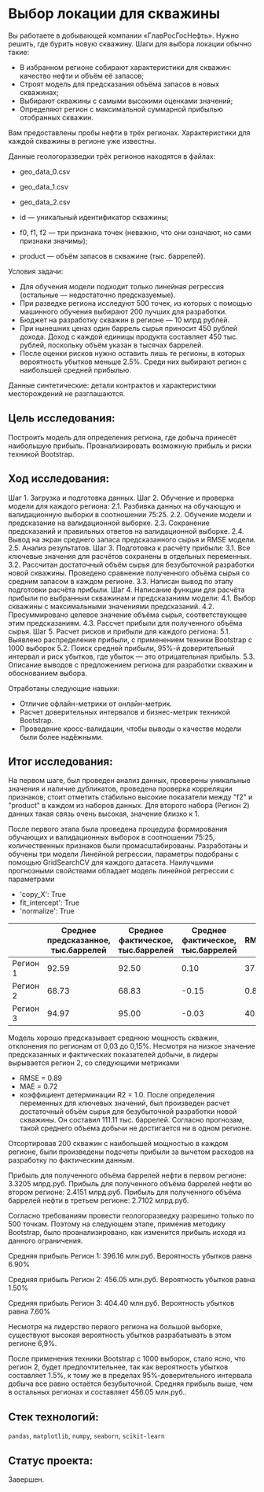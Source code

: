 # Выбор локации для скважины

Вы работаете в добывающей компании «ГлавРосГосНефть». Нужно решить, где бурить новую скважину. 
Шаги для выбора локации обычно такие:
- В избранном регионе собирают характеристики для скважин: качество нефти и объём её запасов;
- Строят модель для предсказания объёма запасов в новых скважинах;
- Выбирают скважины с самыми высокими оценками значений;
- Определяют регион с максимальной суммарной прибылью отобранных скважин.

Вам предоставлены пробы нефти в трёх регионах. Характеристики для каждой скважины в регионе уже известны. 

Данные геологоразведки трёх регионов находятся в файлах: 

- geo_data_0.csv
- geo_data_1.csv
- geo_data_2.csv

- id — уникальный идентификатор скважины;
- f0, f1, f2 — три признака точек (неважно, что они означают, но сами признаки значимы);
- product — объём запасов в скважине (тыс. баррелей).

Условия задачи:
- Для обучения модели подходит только линейная регрессия (остальные — недостаточно предсказуемые).
- При разведке региона исследуют 500 точек, из которых с помощью машинного обучения выбирают 200 лучших для разработки.
- Бюджет на разработку скважин в регионе — 10 млрд рублей.
- При нынешних ценах один баррель сырья приносит 450 рублей дохода. Доход с каждой единицы продукта составляет 450 тыс. рублей, поскольку объём указан в тысячах баррелей.
- После оценки рисков нужно оставить лишь те регионы, в которых вероятность убытков меньше 2.5%. Среди них выбирают регион с наибольшей средней прибылью.

Данные синтетические: детали контрактов и характеристики месторождений не разглашаются.

## Цель исследования:

Построить модель для определения региона, где добыча принесёт наибольшую прибыль. Проанализировать возможную прибыль и риски техникой Bootstrap.

## Ход исследования:

Шаг 1. Загрузка и подготовка данных. 
Шаг 2. Обучение и проверка модели для каждого региона:
 2.1. Разбивка данных на обучающую и валидационную выборки в соотношении 75:25.
 2.2. Обучение модели и предсказание на валидационной выборке.
 2.3. Сохранение предсказаний и правильных ответов на валидационной выборке.
 2.4. Вывод на экран среднего запаса предсказанного сырья и RMSE модели.
 2.5. Анализ результатов.
Шаг 3. Подготовка к расчёту прибыли:
 3.1. Все ключевые значения для расчётов сохранены в отдельных переменных.
 3.2. Рассчитан достаточный объём сырья для безубыточной разработки новой скважины. Проведено сравнение полученного объёма сырья со средним запасом в каждом регионе. 
 3.3. Написан вывод по этапу подготовки расчёта прибыли.
Шаг 4. Написание функции для расчёта прибыли по выбранным скважинам и предсказаниям модели:
 4.1. Выбор скважины с максимальными значениями предсказаний. 
 4.2. Просуммировано целевое значение объёма сырья, соответствующее этим предсказаниям.
 4.3. Рассчет прибыли для полученного объёма сырья.
Шаг 5. Расчет рисков и прибыли для каждого региона:
 5.1. Выявлено распределение прибыли, с применением техники Bootstrap с 1000 выборок 
 5.2. Поиск средней прибыли, 95%-й доверительный интервал и риск убытков, где убыток — это отрицательная прибыль.
 5.3. Описание выводов с предложением региона для разработки скважин и обоснованием выбора.

Отработаны следующие навыки:
* Отличие офлайн-метрики от онлайн-метрик.
* Расчет доверительных интервалов и бизнес-метрик техникой Bootstrap.
* Проведение кросс-валидации, чтобы выводы о качестве модели были более надёжными.

## Итог исследования:

На первом шаге, был проведен анализ данных, проверены уникальные значения и наличие дубликатов, проведена проверка корреляции признаков, стоит отметить стабильно высокие показатели между "f2" и "product" в каждом из наборов данных. Для второго набора (Регион 2) данных такая связь очень высокая, значение близко к 1.

После первого этапа была проведена процедура формирования обучающих и валидационных выборок в соотношении 75:25, количественных признаков были промасштабированы. Разработаны и обучены три модели Линейной регрессии, параметры подобраны с помощью GridSearchCV для каждого датасета. Наилучшими прогнозными свойствами обладает модель линейной регрессии с параметрами

- 'copy_X': True
- fit_intercept': True
- 'normalize': True

|   | Среднее предсказанное, тыс.баррелей | Среднее фактическое, тыс.баррелей | Среднее фактическое, тыс.баррелей | RMSE | R2 | MAE |
|--|--|--|--|--|--|--|
|Регион 1| 92.59 | 92.50 | 0.10 | 37.58 | 0.28 | 30.92 |
|Регион 2| 68.73 | 68.83 | -0.15 | 0.89 | 1.00 | 0.72 |
|Регион 3| 94.97 | 95.00 | -0.03 | 40.03 | 0.21 | 32.79 |

Модель хорошо предсказывает среднюю мощность скважин, отклонения по регионам от 0,03 до 0,15%. Несмотря на низкое значение предсказанных и фактических показателей добычи, в лидеры вырывается регион 2, со следующими метриками

- RMSE = 0.89
- MAE = 0.72
- коэффициент детерминации R2 = 1.0.
После определения переменных для ключевых значений, был произведен расчет достаточный объём сырья для безубыточной разработки новой скважины. Он составил 111.11 тыс. баррелей. Согласно прогнозам, такой среднего объема добычи не достигается ни в одном регионе.

Отсортировав 200 скважин с наибольшей мощностью в каждом регионе, были произведены подсчеты прибыли за вычетом расходов на разработку по фактическим данным.

Прибыль для полученного объёма баррелей нефти в первом регионе: 3.3205 млрд.руб.
Прибыль для полученного объёма баррелей нефти во втором регионе: 2.4151 млрд.руб.
Прибыль для полученного объёма баррелей нефти в третьем регионе: 2.7102 млрд.руб.

Согласно требованиям провести геологоразведку разрешено только по 500 точкам. Поэтому на следующем этапе, применив методику Bootstrap, было проанализировано, как изменится прибыль исходя из данного ограничения.

Средняя прибыль Регион 1: 396.16 млн.руб.
Вероятность убытков равна 6.90%

Средняя прибыль Регион 2: 456.05 млн.руб.
Вероятность убытков равна 1.50%

Средняя прибыль Регион 3: 404.40 млн.руб.
Вероятность убытков равна 7.60%

Несмотря на лидерство первого региона на большой выборке, существуют высокая вероятность убытков разрабатывать в этом регионе 6,9%.

После применения техники Bootstrap с 1000 выборок, стало ясно, что регион 2, будет предпочтительнее, так как вероятность убытков составляет 1.5%, к тому же в пределах 95%-доверительного интервала добыча все равно остаётся безубыточной. Средняя прибыль выше, чем в остальных регионах и составляет 456.05 млн.руб..

## Стек технологий:

`pandas`, `matplotlib`, `numpy`, `seaborn`, `scikit-learn`

## Статус проекта:

Завершен.

